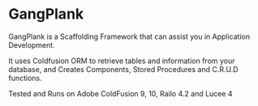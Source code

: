# GangPlank
GangPlank is a Scaffolding Framework that can assist you in Application Development.

It uses Coldfusion ORM to retrieve tables and information from your database, and Creates Components, Stored Procedures and C.R.U.D
functions.

Tested and Runs on Adobe ColdFusion 9, 10, Railo 4.2 and Lucee 4
